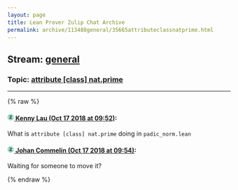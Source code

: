 ```yaml
---
layout: page
title: Lean Prover Zulip Chat Archive 
permalink: archive/113488general/35665attributeclassnatprime.html
---
```


## Stream: [general](index.html)
### Topic: [attribute [class] nat.prime](35665attributeclassnatprime.html)

---


{% raw %}
#### [![Click to go to Zulip](../../assets/img/zulip2.png) Kenny Lau (Oct 17 2018 at 09:52)](https://leanprover.zulipchat.com/#narrow/stream/113488-general/topic/attribute%20%5Bclass%5D%20nat.prime/near/135955991):
What is `attribute [class] nat.prime` doing in `padic_norm.lean`

#### [![Click to go to Zulip](../../assets/img/zulip2.png) Johan Commelin (Oct 17 2018 at 09:54)](https://leanprover.zulipchat.com/#narrow/stream/113488-general/topic/attribute%20%5Bclass%5D%20nat.prime/near/135956065):
Waiting for someone to move it?


{% endraw %}
